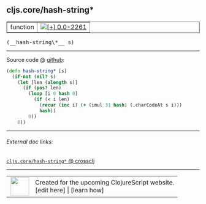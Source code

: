## cljs.core/hash-string\*



 <table border="1">
<tr>
<td>function</td>
<td><a href="https://github.com/cljsinfo/cljs-api-docs/tree/0.0-2261"><img valign="middle" alt="[+] 0.0-2261" title="Added in 0.0-2261" src="https://img.shields.io/badge/+-0.0--2261-lightgrey.svg"></a> </td>
</tr>
</table>


 <samp>
(__hash-string\*__ s)<br>
</samp>

---







Source code @ [github](https://github.com/clojure/clojurescript/blob/r1.8.34/src/main/cljs/cljs/core.cljs#L853-L862):

```clj
(defn hash-string* [s]
  (if-not (nil? s)
    (let [len (alength s)]
      (if (pos? len)
        (loop [i 0 hash 0]
          (if (< i len)
            (recur (inc i) (+ (imul 31 hash) (.charCodeAt s i)))
            hash))
        0))
    0))
```

<!--
Repo - tag - source tree - lines:

 <pre>
clojurescript @ r1.8.34
└── src
    └── main
        └── cljs
            └── cljs
                └── <ins>[core.cljs:853-862](https://github.com/clojure/clojurescript/blob/r1.8.34/src/main/cljs/cljs/core.cljs#L853-L862)</ins>
</pre>

-->

---



###### External doc links:

[`cljs.core/hash-string*` @ crossclj](http://crossclj.info/fun/cljs.core.cljs/hash-string*.html)<br>

---

 <table>
<tr><td>
<img valign="middle" align="right" width="48px" src="http://i.imgur.com/Hi20huC.png">
</td><td>
Created for the upcoming ClojureScript website.<br>
[edit here] | [learn how]
</td></tr></table>

[edit here]:https://github.com/cljsinfo/cljs-api-docs/blob/master/cljsdoc/cljs.core/hash-stringSTAR.cljsdoc
[learn how]:https://github.com/cljsinfo/cljs-api-docs/wiki/cljsdoc-files

<!--

This information was too distracting to show to readers, but I'll leave it
commented here since it is helpful to:

- pretty-print the data used to generate this document
- and show how to retrieve that data



The API data for this symbol:

```clj
{:ns "cljs.core",
 :name "hash-string*",
 :type "function",
 :signature ["[s]"],
 :source {:code "(defn hash-string* [s]\n  (if-not (nil? s)\n    (let [len (alength s)]\n      (if (pos? len)\n        (loop [i 0 hash 0]\n          (if (< i len)\n            (recur (inc i) (+ (imul 31 hash) (.charCodeAt s i)))\n            hash))\n        0))\n    0))",
          :title "Source code",
          :repo "clojurescript",
          :tag "r1.8.34",
          :filename "src/main/cljs/cljs/core.cljs",
          :lines [853 862]},
 :full-name "cljs.core/hash-string*",
 :full-name-encode "cljs.core/hash-stringSTAR",
 :history [["+" "0.0-2261"]]}

```

Retrieve the API data for this symbol:

```clj
;; from Clojure REPL
(require '[clojure.edn :as edn])
(-> (slurp "https://raw.githubusercontent.com/cljsinfo/cljs-api-docs/catalog/cljs-api.edn")
    (edn/read-string)
    (get-in [:symbols "cljs.core/hash-string*"]))
```

-->
